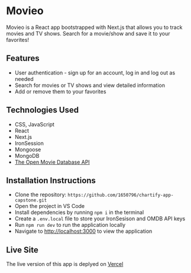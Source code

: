 # Movieo
Movieo is a React app bootstrapped with Next.js that allows you to track movies and TV shows. Search for a movie/show and save it to your favorites!


## Features
* User authentication - sign up for an account, log in and log out as needed
* Search for movies or TV shows and view detailed information
* Add or remove them to your favorites

## Technologies Used
* CSS, JavaScript
* React
* Next.js
* IronSession
* Mongoose
* MongoDB
* [The Open Movie Database API](https://www.omdbapi.com/)


## Installation Instructions
* Clone the repository: `https://github.com/1650796/chartify-app-capstone.git`
* Open the project in VS Code
* Install dependencies by running `npm i` in the terminal
* Create a `.env.local` file to store your IronSesison and OMDB API keys
* Run `npm run dev` to run the application locally
* Navigate to [http://localhost:3000](http://localhost:3000) to view the application

## Live Site
The live version of this app is deplyed on [Vercel](https://github.com/1650796/Movieo-liu)


